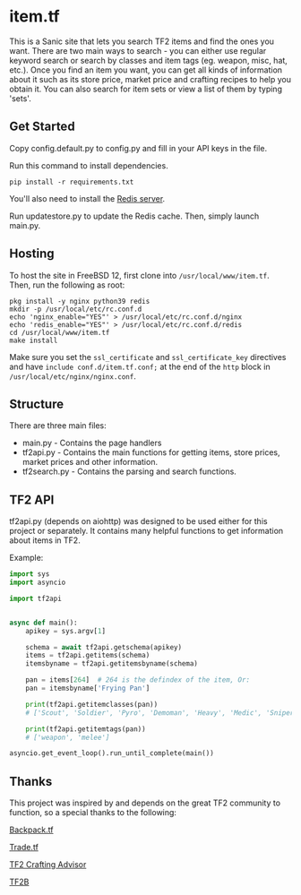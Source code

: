 item.tf
=======

This is a Sanic site that lets you search TF2 items and find the ones you
want. There are two main ways to search - you can either use regular keyword
search or search by classes and item tags (eg. weapon, misc, hat, etc.). Once
you find an item you want, you can get all kinds of information about it such
as its store price, market price and crafting recipes to help you obtain it.
You can also search for item sets or view a list of them by typing 'sets'.

Get Started
-----------

Copy config.default.py to config.py and fill in your API keys in the file.

Run this command to install dependencies.

    pip install -r requirements.txt

You'll also need to install the [Redis server](http://redis.io/download).

Run updatestore.py to update the Redis cache. Then, simply launch main.py.

Hosting
-------

To host the site in FreeBSD 12, first clone into `/usr/local/www/item.tf`.
Then, run the following as root:

    pkg install -y nginx python39 redis
    mkdir -p /usr/local/etc/rc.conf.d
    echo 'nginx_enable="YES"' > /usr/local/etc/rc.conf.d/nginx
    echo 'redis_enable="YES"' > /usr/local/etc/rc.conf.d/redis
    cd /usr/local/www/item.tf
    make install

Make sure you set the `ssl_certificate` and `ssl_certificate_key` directives
and have `include conf.d/item.tf.conf;` at the end of the `http` block in
`/usr/local/etc/nginx/nginx.conf`.

Structure
---------

There are three main files:

 * main.py - Contains the page handlers
 * tf2api.py - Contains the main functions for getting items, store prices,
   market prices and other information.
 * tf2search.py - Contains the parsing and search functions.

TF2 API
-------

tf2api.py (depends on aiohttp) was designed to be used either for this project
or separately. It contains many helpful functions to get information about
items in TF2.

Example:

```python
import sys
import asyncio

import tf2api


async def main():
    apikey = sys.argv[1]

    schema = await tf2api.getschema(apikey)
    items = tf2api.getitems(schema)
    itemsbyname = tf2api.getitemsbyname(schema)

    pan = items[264]  # 264 is the defindex of the item, Or:
    pan = itemsbyname['Frying Pan']

    print(tf2api.getitemclasses(pan))
    # ['Scout', 'Soldier', 'Pyro', 'Demoman', 'Heavy', 'Medic', 'Sniper']

    print(tf2api.getitemtags(pan))
    # ['weapon', 'melee']

asyncio.get_event_loop().run_until_complete(main())
```

Thanks
------
This project was inspired by and depends on the great TF2 community to
function, so a special thanks to the following:

[Backpack.tf](http://backpack.tf)

[Trade.tf](http://trade.tf)

[TF2 Crafting Advisor](http://tf2crafting.info)

[TF2B](http://tf2b.com)
